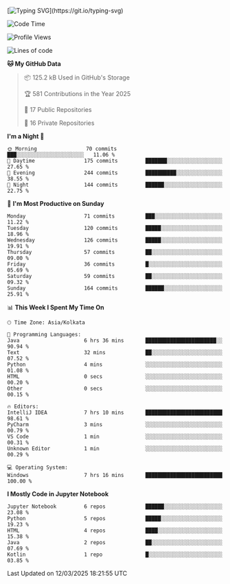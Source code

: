 [![Typing SVG](https://readme-typing-svg.demolab.com?font=Fira+Code&pause=1000&color=F6FF05&center=true&vCenter=true&width=435&lines=Hi+%F0%9F%91%8B%2C+I'm+Somesh+Diwan;I+will+be+back+soon.)](https://git.io/typing-svg)

<!--START_SECTION:waka-->
![Code Time](http://img.shields.io/badge/Code%20Time-15%20hrs%2048%20mins-blue)

![Profile Views](http://img.shields.io/badge/Profile%20Views-467-blue)

![Lines of code](https://img.shields.io/badge/From%20Hello%20World%20I%27ve%20Written-131.7%20thousand%20lines%20of%20code-blue)

**🐱 My GitHub Data** 

> 📦 125.2 kB Used in GitHub's Storage 
 > 
> 🏆 581 Contributions in the Year 2025
 > 
> 📜 17 Public Repositories 
 > 
> 🔑 16 Private Repositories 
 > 
**I'm a Night 🦉** 

```text
🌞 Morning                70 commits          ███░░░░░░░░░░░░░░░░░░░░░░   11.06 % 
🌆 Daytime                175 commits         ███████░░░░░░░░░░░░░░░░░░   27.65 % 
🌃 Evening                244 commits         ██████████░░░░░░░░░░░░░░░   38.55 % 
🌙 Night                  144 commits         ██████░░░░░░░░░░░░░░░░░░░   22.75 % 
```
📅 **I'm Most Productive on Sunday** 

```text
Monday                   71 commits          ███░░░░░░░░░░░░░░░░░░░░░░   11.22 % 
Tuesday                  120 commits         █████░░░░░░░░░░░░░░░░░░░░   18.96 % 
Wednesday                126 commits         █████░░░░░░░░░░░░░░░░░░░░   19.91 % 
Thursday                 57 commits          ██░░░░░░░░░░░░░░░░░░░░░░░   09.00 % 
Friday                   36 commits          █░░░░░░░░░░░░░░░░░░░░░░░░   05.69 % 
Saturday                 59 commits          ██░░░░░░░░░░░░░░░░░░░░░░░   09.32 % 
Sunday                   164 commits         ██████░░░░░░░░░░░░░░░░░░░   25.91 % 
```


📊 **This Week I Spent My Time On** 

```text
🕑︎ Time Zone: Asia/Kolkata

💬 Programming Languages: 
Java                     6 hrs 36 mins       ███████████████████████░░   90.94 % 
Text                     32 mins             ██░░░░░░░░░░░░░░░░░░░░░░░   07.52 % 
Python                   4 mins              ░░░░░░░░░░░░░░░░░░░░░░░░░   01.08 % 
HTML                     0 secs              ░░░░░░░░░░░░░░░░░░░░░░░░░   00.20 % 
Other                    0 secs              ░░░░░░░░░░░░░░░░░░░░░░░░░   00.15 % 

🔥 Editors: 
IntelliJ IDEA            7 hrs 10 mins       █████████████████████████   98.61 % 
PyCharm                  3 mins              ░░░░░░░░░░░░░░░░░░░░░░░░░   00.79 % 
VS Code                  1 min               ░░░░░░░░░░░░░░░░░░░░░░░░░   00.31 % 
Unknown Editor           1 min               ░░░░░░░░░░░░░░░░░░░░░░░░░   00.29 % 

💻 Operating System: 
Windows                  7 hrs 16 mins       █████████████████████████   100.00 % 
```

**I Mostly Code in Jupyter Notebook** 

```text
Jupyter Notebook         6 repos             ██████░░░░░░░░░░░░░░░░░░░   23.08 % 
Python                   5 repos             █████░░░░░░░░░░░░░░░░░░░░   19.23 % 
HTML                     4 repos             ████░░░░░░░░░░░░░░░░░░░░░   15.38 % 
Java                     2 repos             ██░░░░░░░░░░░░░░░░░░░░░░░   07.69 % 
Kotlin                   1 repo              █░░░░░░░░░░░░░░░░░░░░░░░░   03.85 % 
```

Last Updated on 12/03/2025 18:21:55 UTC
<!--END_SECTION:waka-->
